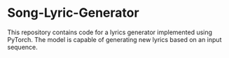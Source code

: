 # Song-Lyric-Generator

This repository contains code for a lyrics generator implemented using PyTorch. The model is capable of generating new lyrics based on an input sequence.

